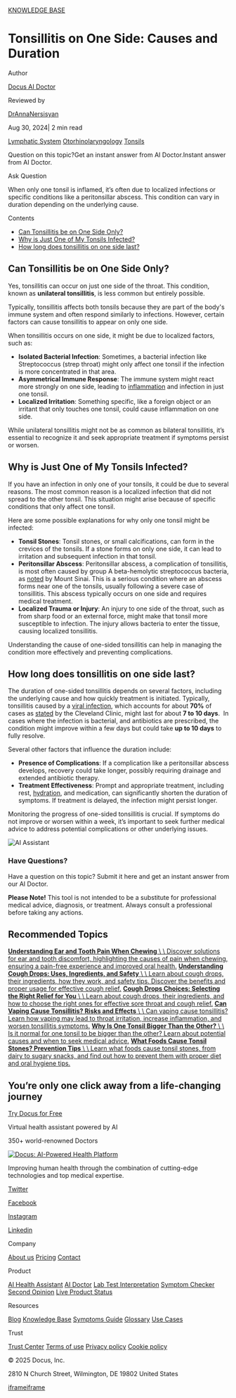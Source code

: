 [KNOWLEDGE BASE](https://docus.ai/knowledge-base)

# Tonsillitis on One Side: Causes and Duration

Author

[Docus AI Doctor](https://docus.ai/ai-doctor)

Reviewed by

[DrAnnaNersisyan](https://docus.ai/author/dr-anna-nersisyan)

Aug 30, 2024\| 2 min read

[Lymphatic System](https://docus.ai/tags/lymphatic-system) [Otorhinolaryngology](https://docus.ai/tags/otorhinolaryngology) [Tonsils](https://docus.ai/tags/tonsils)

Question on this topic?Get an instant answer from AI Doctor.Instant answer from AI Doctor.

Ask Question

When only one tonsil is inflamed, it’s often due to localized infections or specific conditions like a peritonsillar abscess. This condition can vary in duration depending on the underlying cause.

Contents

- [Can Tonsillitis be on One Side Only?](https://docus.ai/knowledge-base/tonsillitis-on-one-side#can-tonsillitis-be-on-one-side-only)
- [Why is Just One of My Tonsils Infected?](https://docus.ai/knowledge-base/tonsillitis-on-one-side#why-is-just-one-of-my-tonsils-infected)
- [How long does tonsillitis on one side last?](https://docus.ai/knowledge-base/tonsillitis-on-one-side#how-long-does-tonsillitis-on-one-side-last)

## Can Tonsillitis be on One Side Only?

Yes, tonsillitis can occur on just one side of the throat. This condition, known as **unilateral tonsillitis**, is less common but entirely possible.

Typically, tonsillitis affects both tonsils because they are part of the body's immune system and often respond similarly to infections. However, certain factors can cause tonsillitis to appear on only one side.

When tonsillitis occurs on one side, it might be due to localized factors, such as:

- **Isolated Bacterial Infection**: Sometimes, a bacterial infection like Streptococcus (strep throat) might only affect one tonsil if the infection is more concentrated in that area.
- **Asymmetrical Immune Response**: The immune system might react more strongly on one side, leading to [inflammation](https://docus.ai/tags/inflammation) and infection in just one tonsil.
- **Localized Irritation**: Something specific, like a foreign object or an irritant that only touches one tonsil, could cause inflammation on one side.

While unilateral tonsillitis might not be as common as bilateral tonsillitis, it’s essential to recognize it and seek appropriate treatment if symptoms persist or worsen.

## Why is Just One of My Tonsils Infected?

If you have an infection in only one of your tonsils, it could be due to several reasons. The most common reason is a localized infection that did not spread to the other tonsil. This situation might arise because of specific conditions that only affect one tonsil.

Here are some possible explanations for why only one tonsil might be infected:

- **Tonsil Stones**: Tonsil stones, or small calcifications, can form in the crevices of the tonsils. If a stone forms on only one side, it can lead to irritation and subsequent infection in that tonsil.
- **Peritonsillar Abscess**: Peritonsillar abscess, a complication of tonsillitis, is most often caused by group A beta-hemolytic streptococcus bacteria, as [noted](https://www.mountsinai.org/health-library/diseases-conditions/peritonsillar-abscess#:~:text=Peritonsillar%20abscess%20is%20a%20complication,are%20used%20to%20treat%20tonsillitis.) by Mount Sinai. This is a serious condition where an abscess forms near one of the tonsils, usually following a severe case of tonsillitis. This abscess typically occurs on one side and requires medical treatment.
- **Localized Trauma or Injury**: An injury to one side of the throat, such as from sharp food or an external force, might make that tonsil more susceptible to infection. The injury allows bacteria to enter the tissue, causing localized tonsillitis.

Understanding the cause of one-sided tonsillitis can help in managing the condition more effectively and preventing complications.

## How long does tonsillitis on one side last?

The duration of one-sided tonsillitis depends on several factors, including the underlying cause and how quickly treatment is initiated. Typically, tonsillitis caused by a [viral infection](https://docus.ai/tags/viral-infections), which accounts for about **70%** of cases as [stated](https://my.clevelandclinic.org/health/diseases/21146-tonsillitis) by the Cleveland Clinic, might last for about **7 to 10 days**.  In cases where the infection is bacterial, and antibiotics are prescribed, the condition might improve within a few days but could take **up to 10 days** to fully resolve.

Several other factors that influence the duration include:

- **Presence of Complications**: If a complication like a peritonsillar abscess develops, recovery could take longer, possibly requiring drainage and extended antibiotic therapy.
- **Treatment Effectiveness**: Prompt and appropriate treatment, including rest, [hydration](https://docus.ai/tags/hydration), and medication, can significantly shorten the duration of symptoms. If treatment is delayed, the infection might persist longer.

Monitoring the progress of one-sided tonsillitis is crucial. If symptoms do not improve or worsen within a week, it’s important to seek further medical advice to address potential complications or other underlying issues.

![AI Assistant](https://docus.ai/images/small-assistant.png)

### Have Questions?

Have a question on this topic? Submit it here and get an instant answer from our AI Doctor.

**Please Note!** This tool is not intended to be a substitute for professional medical advice, diagnosis, or treatment. Always consult a professional before taking any actions.

## Recommended Topics

[**Understanding Ear and Tooth Pain When Chewing** \\
\\
Discover solutions for ear and tooth discomfort, highlighting the causes of pain when chewing, ensuring a pain-free experience and improved oral health.](https://docus.ai/knowledge-base/understanding-ear-and-tooth-pain-when-chewing) [**Understanding Cough Drops: Uses, Ingredients, and Safety** \\
\\
Learn about cough drops, their ingredients, how they work, and safety tips. Discover the benefits and proper usage for effective cough relief.](https://docus.ai/knowledge-base/understanding-cough-drops) [**Cough Drops Choices: Selecting the Right Relief for You** \\
\\
Learn about cough drops, their ingredients, and how to choose the right ones for effective sore throat and cough relief.](https://docus.ai/knowledge-base/cough-drops-choices) [**Can Vaping Cause Tonsillitis? Risks and Effects** \\
\\
Can vaping cause tonsillitis? Learn how vaping may lead to throat irritation, increase inflammation, and worsen tonsillitis symptoms.](https://docus.ai/knowledge-base/can-vaping-cause-tonsillitis) [**Why Is One Tonsil Bigger Than the Other?** \\
\\
Is it normal for one tonsil to be bigger than the other? Learn about potential causes and when to seek medical advice.](https://docus.ai/knowledge-base/one-tonsil-bigger) [**What Foods Cause Tonsil Stones? Prevention Tips** \\
\\
Learn what foods cause tonsil stones, from dairy to sugary snacks, and find out how to prevent them with proper diet and oral hygiene tips.](https://docus.ai/knowledge-base/what-foods-cause-tonsil-stones)

## You’re only one click away from a life-changing journey

[Try Docus for Free](https://my.docus.ai/auth/signup)

Virtual health assistant powered by AI

350+ world-renowned Doctors

[![Docus: AI-Powered Health Platform](https://docus.ai/docus-dark-logo.svg)](https://docus.ai/)

Improving human health through the combination of cutting-edge technologies and top medical expertise.

[Twitter](https://twitter.com/docus_ai)

[Facebook](https://www.facebook.com/docusai)

[Instagram](https://www.instagram.com/docus.ai/)

[Linkedin](https://www.linkedin.com/company/docusai/)

Company

[About us](https://docus.ai/about-us) [Pricing](https://docus.ai/pricing) [Contact](https://docus.ai/contact)

Product

[AI Health Assistant](https://docus.ai/ai-health-assistant) [AI Doctor](https://docus.ai/ai-doctor) [Lab Test Interpretation](https://docus.ai/lab-test-interpretation) [Symptom Checker](https://docus.ai/symptom-checker) [Second Opinion](https://docus.ai/second-opinion) [Live Product Status](https://docus.statuspage.io/)

Resources

[Blog](https://docus.ai/blog) [Knowledge Base](https://docus.ai/knowledge-base) [Symptoms Guide](https://docus.ai/symptoms-guide) [Glossary](https://docus.ai/glossary) [Use Cases](https://docus.ai/use-cases)

Trust

[Trust Center](https://trust.docus.ai/) [Terms of use](https://docus.ai/terms-of-use) [Privacy policy](https://docus.ai/privacy-policy) [Cookie policy](https://docus.ai/cookie-policy)

© 2025 Docus, Inc.

2810 N Church Street, Wilmington, DE 19802 United States

[iframe](https://td.doubleclick.net/td/ga/rul?tid=G-C1NR4HEC74&gacid=1099190290.1741380403&gtm=45je5362v874030715z8849365654za200zb849365654&dma=0&gcs=G1--&gcd=13l3l3R3l5l1&npa=0&pscdl=noapi&aip=1&fledge=1&frm=0&tag_exp=102067808~102482433~102539968~102587591~102640600~102717422~102788824&z=1084935760)[iframe](https://td.doubleclick.net/td/rul/11076298198?random=1741380403025&cv=11&fst=1741380403025&fmt=3&bg=ffffff&guid=ON&async=1&gtm=45je5362v874030715z8849365654za200zb849365654&gcd=13l3l3R3l5l1&dma=0&tag_exp=102067808~102482433~102539968~102587591~102640600~102717422~102788824&u_w=1280&u_h=1024&url=https%3A%2F%2Fdocus.ai%2Fknowledge-base%2Ftonsillitis-on-one-side&hn=www.googleadservices.com&frm=0&tiba=Tonsillitis%20on%20One%20Side%3A%20Causes%20and%20Duration&npa=0&pscdl=noapi&auid=80129622.1741380403&uaa=&uab=&uafvl=&uamb=0&uam=&uap=&uapv=&uaw=0&fledge=1&data=event%3Dgtag.config)